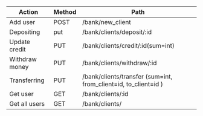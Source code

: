 ##

| Action         | Method | Path                                                            |
| -------------- | ------ | --------------------------------------------------------------- |
| Add user       | POST   | /bank/new_client                                                |
| Depositing     | put    | /bank/clients/deposit/:id                                       |
| Update credit  | PUT    | /bank/clients/credit/:id(sum=int)                               |
| Withdraw money | PUT    | /bank/clients/withdraw/:id                                      |
| Transferring   | PUT    | /bank/clients/transfer (sum=int, from_client=id, to_client=id ) |
| Get user       | GET    | /bank/clients/:id                                               |
| Get all users  | GET    | /bank/clients/                                                  |
